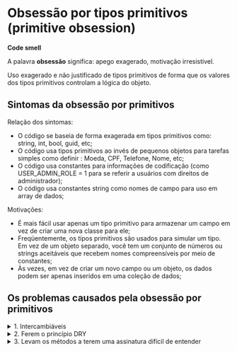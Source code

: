 # Obsessão por tipos primitivos (primitive obsession)

**Code smell**

A palavra **obsessão** significa: apego exagerado, motivação irresistível.

Uso exagerado e não justificado de tipos primitivos de forma que os valores dos tipos primitivos controlam a lógica do objeto.

## Sintomas da obsessão por primitivos

Relação dos sintomas:

- O código se baseia de forma exagerada em tipos primitivos como: string, int, bool, guid, etc;
- O código usa tipos primitivos ao invés de pequenos objetos para tarefas simples como definir : Moeda, CPF, Telefone, Nome, etc;
- O código usa constantes para informações de codificação (como USER_ADMIN_ROLE = 1 para se referir a usuários com direitos de administrador);
- O código usa constantes string como nomes de campo para uso em array de dados;

Motivações:

- É mais fácil usar apenas um tipo primitivo para armazenar um campo em vez de criar uma nova classe para ele;
- Freqüentemente, os tipos primitivos são usados para simular um tipo. Em vez de um objeto separado, você tem um conjunto de números ou strings aceitáveis que recebem nomes compreensíveis por meio de constantes;
- Às vezes, em vez de criar um novo campo ou um objeto, os dados podem ser apenas inseridos em uma coleção de dados;

## Os problemas causados pela obsessão por primitivos

<details>
    <summary>1. Intercambiáveis</summary>

Um dos principais problemas com a obsessão por tipos primitivos é que **os valores do mesmo tipo podem ser substituídos uns pelos outros** sem quebrar o compilador, mesmo que sejam duas coisas diferentes. Por exemplo, um número de telefone e um nome são dois conceitos separados e não devem ser representados como strings.

Para mostrar isso vamos criar uma classe **Pessoa**:

```c#
public class Pessoa
{
    public Pessoa(string nome, string telefone)
    {
        Nome = nome;
        Telefone = telefone;
    }
    public string Nome { get; set; }
    public string Telefone { get; set; }
}
```

A classe possui um construtor e duas propriedades definidas como do tipo string.

Essa classe pode ser instanciada da seguinte forma:

```c#
public class Program
{
    private static void Main(string[] args)
    {
        var p1 = new Pessoa("Maria", "1198528877");
        Console.ReadLine();
    }
}
```

O problema é bem sutil, mas se por algum motivo ou descuido, o código for refatorado, e a ordem dos parâmetros no construtor for alterada vamos ter problemas.

Suponha que isso aconteceu e que a classe Pessoa foi agora definida assim:

```c#
public class Pessoa
{
    public Pessoa(string telefone, string nome)
    {
        Nome = nome;
        Telefone = telefone;
    }
    public string Nome { get; set; }
    public string Telefone { get; set; }
}
```

Note que a ordem dos parâmetros foi trocada.

A instanciação da classe pode ser feita da mesma forma, e, o compilador não vai reclamar, se tivermos o seguinte código:

```c#
public class Program
{
    private static void Main(string[] args)
    {
        var p1 = new Pessoa("Maria", "1198528877");
        Console.ReadLine();
    }
}
```

Perceba que agora 'Maria' será atribuída à propriedade Telefone e o telefone à propriedade Telefone.

Assim o resultado pode ser uma catástrofe em produção dependendo do tipo de aplicação e do cenário.

</details>

<details>
    <summary>2. Ferem o princípio DRY</summary>

Como o nome diz, os tipos primitivos são primitivos, o que significa que eles não contêm lógica.

O principal problema surge quando você deseja usar esses valores com segurança. Você não tem escolha a não ser realizar algumas verificações como; não nulo, não vazio, etc.

Pode parecer bom nas primeiras vezes que você tem que fazer isso, mas com o tempo o que tende a acontecer é que você duplicará essa lógica em todo o lugar em seu aplicativo.

Isso levará a uma base de código que é muito difícil de manter e que viola diretamente o princípio **Don't Repeat Yourself (DRY)**.

</details>

<details>
    <summary>3. Levam os métodos a terem uma assinatura difícil de entender</summary>

Com certeza você já viu métodos assim:

```c#
Processar(false, true, false, true)
```

Esses tipos de assinaturas de métodos são frágeis e difíceis de entender. Mesmo ao olhar para a definição do método, você não saberá como deve usar todos os parâmetros.

Alguns parâmetros são exclusivos?

Alguns parâmetros substituem o comportamento de outros?

Percebeu como algo que parece ser simples pode levar a problemas nos pequenos detalhes.

## Contornando o problema da obsessão por primitivos

Então qual seria a solução para evitar tais problemas?

A solução para a obsessão primitiva é, de fato, bastante simples.

Você deve aproveitar o sistema tipagem do compilador C# criando um tipo para tudo. Pode parecer um exagero no início, mas, no longo prazo, sempre compensa.

Eu sei... há muito código clichê para criar uma nova classe na sintaxe da linguagem C#, mas sério, é tão longo assim?

Dois minutos, talvez?

Pergunte a si mesmo quanto tempo levará para encontrar e corrigir um bug causado pelos problemas em potencial descritos anteriormente.

Além disso a versão 9 da linguagem C# favorece a escrita de um código mais enxuto e isso pode ser um incentivo para podermos definir os tipos ao invés de usar os tipos primitivos quando isso for pertinente.

Assim aplicando isso à classe **Pessoa** vamos criar os tipos para **Nome** e **Telefone** ao invés de usar primitivos usando a sintaxe do C# 9.0 :

```c#
using System;
using System.Linq;

Pessoa p = new Pessoa(new Nome("Maria"), new Telefone("11-9998-1122"));

public class Nome
{
    public Nome(string nome)
    {
        if (string.IsNullOrWhiteSpace(nome))
            throw new ArgumentNullException();
        this.Valor = nome;
    }
    public string Valor { get; set; }
}

public class Telefone
{
    public Telefone(string telefone)
    {
        if (telefone.Any(x => Char.IsLetter(x)))
            throw new Exception("Telefone não pode conter letras");
        this.Valor = telefone;
    }
    public string Valor { get; set; }
}

public class Pessoa
{
  public Pessoa(Nome nome, Telefone telefone)
  {
    this.Nome = nome;
    this.Telefone = telefone;
  }
  public Nome Nome { get; set; }
  public Telefone Telefone { get; set; }
}
```

Criar tipos específicos ao invés de usar simplesmente um tipo primitivo trás ainda o benefício de tornar a lógica usada muito mais fácil de ser testada, já que não precisamos inicializar ou simular extensivamente para testar esse tipo de classe.

Mesmo os serviços que usam esses tipos são mais fáceis de testar, pois agora você pode assumir que os objetos são sempre válidos se forem construídos com êxito. Com o tempo, isso reduzirá a **complexidade ciclomática** de seus métodos e, portanto, o caminho do código que você precisa testar.

**Nota**: A **complexidade ciclomática** é uma medida de complexidade de um algoritmo onde é considerado os caminhos independentes que o algoritmo pode tomar. Quanto maior a **complexidade ciclomática** mais difícil de acompanhar o código, de dar manutenção, testar e fazer cobertura total.

# Referências

> [Macoratti](http://www.macoratti.net/21/05/c_primobsess1.htm)
